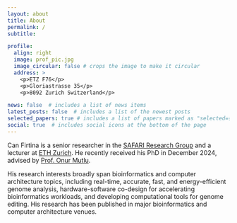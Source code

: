 ```yaml
---
layout: about
title: About
permalink: /
subtitle:

profile:
  align: right
  image: prof_pic.jpg
  image_circular: false # crops the image to make it circular
  address: >
    <p>ETZ F76</p>
    <p>Gloriastrasse 35</p>
    <p>8092 Zurich Switzerland</p>

news: false  # includes a list of news items
latest_posts: false  # includes a list of the newest posts
selected_papers: true # includes a list of papers marked as "selected={true}"
social: true  # includes social icons at the bottom of the page
---
```


Can Firtina is a senior researcher in the [SAFARI Research Group](https://safari.ethz.ch) and a lecturer at [ETH Zurich](https://ethz.ch/en.html). He recently received his PhD in December 2024, advised by [Prof. Onur Mutlu](https://people.inf.ethz.ch/omutlu/).

His research interests broadly span bioinformatics and computer architecture topics, including real-time, accurate, fast, and energy-efficient genome analysis, hardware-software co-design for accelerating bioinformatics workloads, and developing computational tools for genome editing. His research has been published in major bioinformatics and computer architecture venues.
